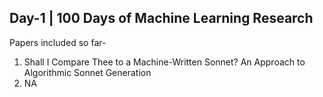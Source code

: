 ## Day-1 | 100 Days of Machine Learning Research

Papers included so far-

1. Shall I Compare Thee to a Machine-Written Sonnet? An Approach to Algorithmic Sonnet Generation
2. NA

